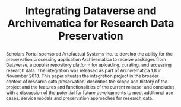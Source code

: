 ---
abstract: Scholars Portal sponsored Artefactual Systems Inc. to develop the ability
  for the preservation processing application Archivematica to receive packages from
  Dataverse, a popular repository platform for uploading, curating, and accessing
  research data. The integration was released as part of Archivematica 1.8 in November
  2018. This paper situates the integration project in the broader context of research
  data preservation; describes the scope and history of the project and the features
  and functionalities of the current release; and concludes with a discussion of the
  potential for future developments to meet additional use cases, service models and
  preservation approaches for research data.
creators:
- Meghan Goodchild
- Grant Hurley
date: null
document_url: https://services.phaidra.univie.ac.at/api/object/o:1081756/download
grand_parent: iPRES
institutions: []
keywords: []
landing_page_url: https://phaidra.univie.ac.at/o:1081756
language: eng
layout: publication
license: CC BY 4.0 International
notes_url: null
parent: iPRES 2019
publication_type: paper
size: 392860
slides_url: null
source_name: iPRES
stream_url: null
title: 'Integrating Dataverse and Archivematica for Research Data Preservation '
year: 2019
---